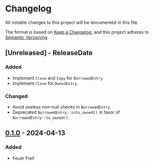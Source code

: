 # Changelog
All notable changes to this project will be documented in this file.

The format is based on [Keep a Changelog](https://keepachangelog.com/en/1.0.0/),
and this project adheres to [Semantic Versioning](https://semver.org/spec/v2.0.0.html).

<!-- next-header -->

## [Unreleased] - ReleaseDate
### Added
- Implement `Clone` and `Copy` for `BorrowedEntry`.
- Implement `Clone` for `OwnedEntry`.

### Changed
- Avoid useless non-null checks in `BorrowedEntry`.
- Deprecated `BorrowedEntry::into_owned()` in favor of `BorrowedEntry::to_owned()`.

## [0.1.0] - 2024-04-13
### Added
- Feuer Frei!

<!-- next-url -->
[0.1.0]: https://github.com/loyd/idr-ebr/releases/tag/v0.1.0
